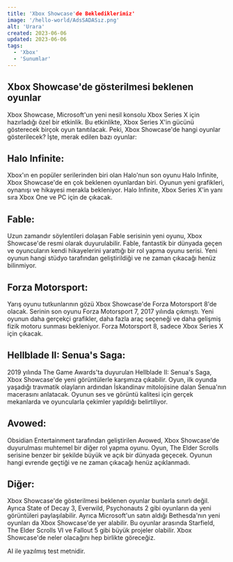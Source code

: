 ```yaml
---
title: 'Xbox Showcase'de Beklediklerimiz'
image: '/hello-world/AdsSADASız.png'
alt: 'Urara'
created: 2023-06-06
updated: 2023-06-06
tags:
  - 'Xbox'
  - 'Sunumlar'
---
```


## Xbox Showcase'de gösterilmesi beklenen oyunlar

Xbox Showcase, Microsoft'un yeni nesil konsolu Xbox Series X için hazırladığı özel bir etkinlik. Bu etkinlikte, Xbox Series X'in gücünü gösterecek birçok oyun tanıtılacak. Peki, Xbox Showcase'de hangi oyunlar gösterilecek? İşte, merak edilen bazı oyunlar:

## Halo Infinite:
Xbox'ın en popüler serilerinden biri olan Halo'nun son oyunu Halo Infinite, Xbox Showcase'de en çok beklenen oyunlardan biri. Oyunun yeni grafikleri, oynanışı ve hikayesi merakla bekleniyor. Halo Infinite, Xbox Series X'in yanı sıra Xbox One ve PC için de çıkacak.

## Fable:
Uzun zamandır söylentileri dolaşan Fable serisinin yeni oyunu, Xbox Showcase'de resmi olarak duyurulabilir. Fable, fantastik bir dünyada geçen ve oyuncuların kendi hikayelerini yarattığı bir rol yapma oyunu serisi. Yeni oyunun hangi stüdyo tarafından geliştirildiği ve ne zaman çıkacağı henüz bilinmiyor.

## Forza Motorsport: 
Yarış oyunu tutkunlarının gözü Xbox Showcase'de Forza Motorsport 8'de olacak. Serinin son oyunu Forza Motorsport 7, 2017 yılında çıkmıştı. Yeni oyunun daha gerçekçi grafikler, daha fazla araç seçeneği ve daha gelişmiş fizik motoru sunması bekleniyor. Forza Motorsport 8, sadece Xbox Series X için çıkacak.

## Hellblade II: Senua's Saga:
2019 yılında The Game Awards'ta duyurulan Hellblade II: Senua's Saga, Xbox Showcase'de yeni görüntülerle karşımıza çıkabilir. Oyun, ilk oyunda yaşadığı travmatik olayların ardından İskandinav mitolojisine dalan Senua'nın macerasını anlatacak. Oyunun ses ve görüntü kalitesi için gerçek mekanlarda ve oyuncularla çekimler yapıldığı belirtiliyor.

## Avowed: 
Obsidian Entertainment tarafından geliştirilen Avowed, Xbox Showcase'de duyurulması muhtemel bir diğer rol yapma oyunu. Oyun, The Elder Scrolls serisine benzer bir şekilde büyük ve açık bir dünyada geçecek. Oyunun hangi evrende geçtiği ve ne zaman çıkacağı henüz açıklanmadı.

## Diğer:
Xbox Showcase'de gösterilmesi beklenen oyunlar bunlarla sınırlı değil. Ayrıca State of Decay 3, Everwild, Psychonauts 2 gibi oyunların da yeni görüntüleri paylaşılabilir. Ayrıca Microsoft'un satın aldığı Bethesda'nın yeni oyunları da Xbox Showcase'de yer alabilir. Bu oyunlar arasında Starfield, The Elder Scrolls VI ve Fallout 5 gibi büyük projeler olabilir. Xbox Showcase'de neler olacağını hep birlikte göreceğiz.

AI ile yazılmış test metnidir.
